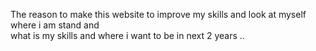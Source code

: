 The reason to make this website to improve my skills and look at myself where i am stand and <br>
what  is my skills and where i want to be in next 2 years ..
